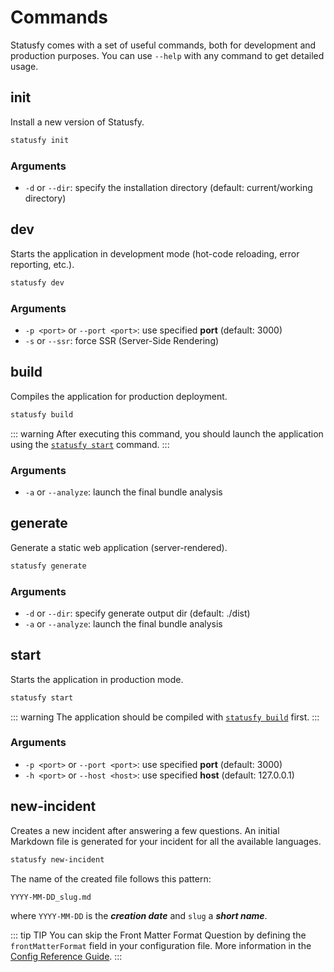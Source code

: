 # Commands

Statusfy comes with a set of useful commands, both for development and production purposes. You can use `--help` with any command to get detailed usage.


## init

Install a new version of Statusfy.

``` bash
statusfy init
```

### Arguments

- `-d` or `--dir`: specify the installation directory (default: current/working directory)

## dev

Starts the application in development mode (hot-code reloading, error reporting, etc.).

``` bash
statusfy dev
```

### Arguments

- `-p <port>` or `--port <port>`: use specified **port** (default: 3000)
- `-s` or `--ssr`: force SSR (Server-Side Rendering)

## build

Compiles the application for production deployment.

``` bash
statusfy build
```

::: warning
After executing this command, you should launch the application using the [`statusfy start`](#start) command.
:::

### Arguments

- `-a` or `--analyze`: launch the final bundle analysis

## generate

Generate a static web application (server-rendered).

``` bash
statusfy generate
```

### Arguments

- `-d` or `--dir`: specify generate output dir (default: ./dist)
- `-a` or `--analyze`: launch the final bundle analysis

## start

Starts the application in production mode.

``` bash
statusfy start
```

::: warning
The application should be compiled with [`statusfy build`](#build) first.
:::

### Arguments

- `-p <port>` or `--port <port>`: use specified **port** (default: 3000)
- `-h <port>` or `--host <host>`: use specified **host** (default: 127.0.0.1)

## new-incident

Creates a new incident after answering a few questions. An initial Markdown file is generated for your incident for all the available languages.

``` bash
statusfy new-incident
```

The name of the created file follows this pattern:

```
YYYY-MM-DD_slug.md
```

where `YYYY-MM-DD` is the ***creation date*** and `slug` a ***short name***.

::: tip TIP
You can skip the Front Matter Format Question by defining the `frontMatterFormat` field in your configuration file. More information in the [Config Reference Guide](../config/README.md#frontmatterformat).
:::
